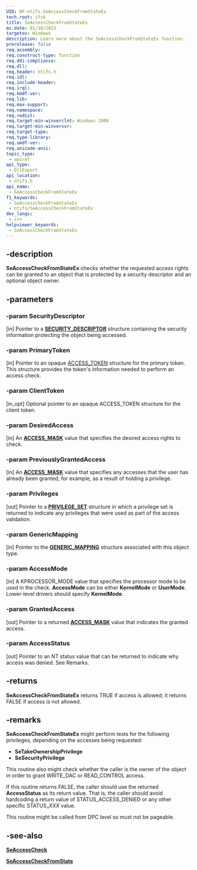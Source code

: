 ```yaml
---
UID: NF:ntifs.SeAccessCheckFromStateEx
tech.root: ifsk
title: SeAccessCheckFromStateEx
ms.date: 01/10/2023
targetos: Windows
description: Learn more about the SeAccessCheckFromStateEx function.
prerelease: false
req.assembly: 
req.construct-type: function
req.ddi-compliance: 
req.dll: 
req.header: ntifs.h
req.idl: 
req.include-header: 
req.irql: 
req.kmdf-ver: 
req.lib: 
req.max-support: 
req.namespace: 
req.redist: 
req.target-min-winverclnt: Windows 2000
req.target-min-winversvr: 
req.target-type: 
req.type-library: 
req.umdf-ver: 
req.unicode-ansi: 
topic_type:
 - apiref
api_type:
 - DllExport
api_location:
 - ntifs.h
api_name:
 - SeAccessCheckFromStateEx
f1_keywords:
 - SeAccessCheckFromStateEx
 - ntifs/SeAccessCheckFromStateEx
dev_langs:
 - c++
helpviewer_keywords:
 - SeAccessCheckFromStateEx
---
```


## -description

**SeAccessCheckFromStateEx** checks whether the requested access rights can be granted to an object that is protected by a security descriptor and an optional object owner.

## -parameters

### -param SecurityDescriptor

[in] Pointer to a [**SECURITY_DESCRIPTOR**](ns-ntifs-_security_descriptor.md) structure containing the security information protecting the object being accessed.

### -param PrimaryToken

[in] Pointer to an opaque [ACCESS_TOKEN](/windows/win32/secauthz/access-tokens) structure for the primary token. This structure provides the token's information needed to perform an access check.

### -param ClientToken

[in_opt] Optional pointer to an opaque ACCESS_TOKEN structure for the client token.

### -param DesiredAccess

[in] An [**ACCESS_MASK**](/windows-hardware/drivers/kernel/access-mask) value that specifies the desired access rights to check.

### -param PreviouslyGrantedAccess

[in] An [**ACCESS_MASK**](/windows-hardware/drivers/kernel/access-mask) value that specifies any accesses that the user has already been granted; for example, as a result of holding a privilege.

### -param Privileges

[out] Pointer to a [**PRIVILEGE_SET**](../wdm/ns-wdm-_privilege_set.md) structure in which a privilege set is returned to indicate any privileges that were used as part of the access validation.

### -param GenericMapping

[in] Pointer to the [**GENERIC_MAPPING**](../wdm/ns-wdm-_generic_mapping.md) structure associated with this object type.

### -param AccessMode

[in] A KPROCESSOR_MODE value that specifies the processor mode to be used in the check. **AccessMode** can be either **KernelMode** or **UserMode**. Lower-level drivers should specify **KernelMode**.

### -param GrantedAccess

[out] Pointer to a returned [**ACCESS_MASK**](/windows-hardware/drivers/kernel/access-mask) value that indicates the granted access.

### -param AccessStatus

[out] Pointer to an NT status value that can be returned to indicate why access was denied. See Remarks.

## -returns

**SeAccessCheckFromStateEx** returns TRUE if access is allowed; it returns FALSE if access is not allowed.

## -remarks

**SeAccessCheckFromStateEx** might perform tests for the following privileges, depending on the accesses being requested:

* **SeTakeOwnershipPrivilege**
* **SeSecurityPrivilege**

This routine also might check whether the caller is the owner of the object in order to grant WRITE_DAC or READ_CONTROL access.

If this routine returns FALSE, the caller should use the returned **AccessStatus** as its return value. That is, the caller should avoid hardcoding a return value of STATUS_ACCESS_DENIED or any other specific STATUS_*XXX* value.

This routine might be called from DPC level so must not be pageable.

## -see-also

[**SeAccessCheck**](../wdm/nf-wdm-seaccesscheck.md)

[**SeAccessCheckFromState**](nf-ntifs-seaccesscheckfromstate.md)
